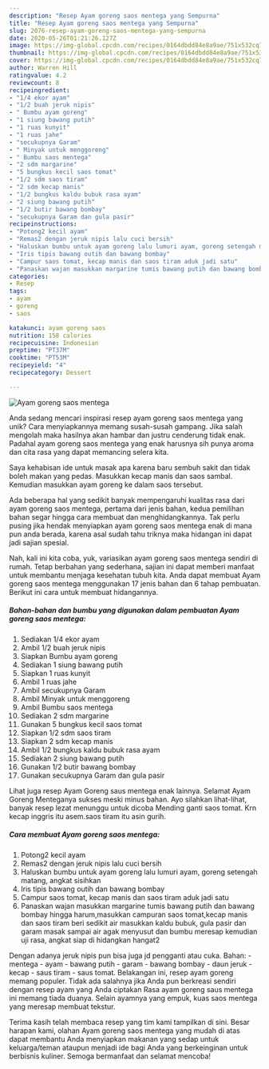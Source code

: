 ```yaml
---
description: "Resep Ayam goreng saos mentega yang Sempurna"
title: "Resep Ayam goreng saos mentega yang Sempurna"
slug: 2076-resep-ayam-goreng-saos-mentega-yang-sempurna
date: 2020-05-26T01:21:26.127Z
image: https://img-global.cpcdn.com/recipes/0164dbdd84e8a9ae/751x532cq70/ayam-goreng-saos-mentega-foto-resep-utama.jpg
thumbnail: https://img-global.cpcdn.com/recipes/0164dbdd84e8a9ae/751x532cq70/ayam-goreng-saos-mentega-foto-resep-utama.jpg
cover: https://img-global.cpcdn.com/recipes/0164dbdd84e8a9ae/751x532cq70/ayam-goreng-saos-mentega-foto-resep-utama.jpg
author: Warren Hill
ratingvalue: 4.2
reviewcount: 8
recipeingredient:
- "1/4 ekor ayam"
- "1/2 buah jeruk nipis"
- " Bumbu ayam goreng"
- "1 siung bawang putih"
- "1 ruas kunyit"
- "1 ruas jahe"
- "secukupnya Garam"
- " Minyak untuk menggoreng"
- " Bumbu saos mentega"
- "2 sdm margarine"
- "5 bungkus kecil saos tomat"
- "1/2 sdm saos tiram"
- "2 sdm kecap manis"
- "1/2 bungkus kaldu bubuk rasa ayam"
- "2 siung bawang putih"
- "1/2 butir bawang bombay"
- "secukupnya Garam dan gula pasir"
recipeinstructions:
- "Potong2 kecil ayam"
- "Remas2 dengan jeruk nipis lalu cuci bersih"
- "Haluskan bumbu untuk ayam goreng lalu lumuri ayam, goreng setengah matang, angkat sisihkan"
- "Iris tipis bawang outih dan bawang bombay"
- "Campur saos tomat, kecap manis dan saos tiram aduk jadi satu"
- "Panaskan wajan masukkan margarine tumis bawang putih dan bawang bombay hingga harum,masukkan campuran saos tomat,kecap manis dan saos tiram beri sedikit air masukkan kaldu bubuk, gula pasir dan garam masak sampai air agak menyusut dan bumbu meresap kemudian uji rasa, angkat siap di hidangkan hangat2"
categories:
- Resep
tags:
- ayam
- goreng
- saos

katakunci: ayam goreng saos 
nutrition: 158 calories
recipecuisine: Indonesian
preptime: "PT37M"
cooktime: "PT53M"
recipeyield: "4"
recipecategory: Dessert

---
```



![Ayam goreng saos mentega](https://img-global.cpcdn.com/recipes/0164dbdd84e8a9ae/751x532cq70/ayam-goreng-saos-mentega-foto-resep-utama.jpg)

Anda sedang mencari inspirasi resep ayam goreng saos mentega yang unik? Cara menyiapkannya memang susah-susah gampang. Jika salah mengolah maka hasilnya akan hambar dan justru cenderung tidak enak. Padahal ayam goreng saos mentega yang enak harusnya sih punya aroma dan cita rasa yang dapat memancing selera kita.

Saya kehabisan ide untuk masak apa karena baru sembuh sakit dan tidak boleh makan yang pedas. Masukkan kecap manis dan saos sambal. Kemudian masukkan ayam goreng ke dalam saos tersebut.

Ada beberapa hal yang sedikit banyak mempengaruhi kualitas rasa dari ayam goreng saos mentega, pertama dari jenis bahan, kedua pemilihan bahan segar hingga cara membuat dan menghidangkannya. Tak perlu pusing jika hendak menyiapkan ayam goreng saos mentega enak di mana pun anda berada, karena asal sudah tahu triknya maka hidangan ini dapat jadi sajian spesial.


Nah, kali ini kita coba, yuk, variasikan ayam goreng saos mentega sendiri di rumah. Tetap berbahan yang sederhana, sajian ini dapat memberi manfaat untuk membantu menjaga kesehatan tubuh kita. Anda dapat membuat Ayam goreng saos mentega menggunakan 17 jenis bahan dan 6 tahap pembuatan. Berikut ini cara untuk membuat hidangannya.

<!--inarticleads1-->

##### Bahan-bahan dan bumbu yang digunakan dalam pembuatan Ayam goreng saos mentega:

1. Sediakan 1/4 ekor ayam
1. Ambil 1/2 buah jeruk nipis
1. Siapkan  Bumbu ayam goreng
1. Sediakan 1 siung bawang putih
1. Siapkan 1 ruas kunyit
1. Ambil 1 ruas jahe
1. Ambil secukupnya Garam
1. Ambil  Minyak untuk menggoreng
1. Ambil  Bumbu saos mentega
1. Sediakan 2 sdm margarine
1. Gunakan 5 bungkus kecil saos tomat
1. Siapkan 1/2 sdm saos tiram
1. Siapkan 2 sdm kecap manis
1. Ambil 1/2 bungkus kaldu bubuk rasa ayam
1. Sediakan 2 siung bawang putih
1. Gunakan 1/2 butir bawang bombay
1. Gunakan secukupnya Garam dan gula pasir


Lihat juga resep Ayam Goreng saus mentega enak lainnya. Selamat Ayam Goreng Menteganya sukses meski minus bahan. Ayo silahkan lihat-lihat, banyak resep lezat menunggu untuk dicoba Mending ganti saos tomat. Krn kecap inggris itu asem.saos tiram itu asin gurih. 

<!--inarticleads2-->

##### Cara membuat Ayam goreng saos mentega:

1. Potong2 kecil ayam
1. Remas2 dengan jeruk nipis lalu cuci bersih
1. Haluskan bumbu untuk ayam goreng lalu lumuri ayam, goreng setengah matang, angkat sisihkan
1. Iris tipis bawang outih dan bawang bombay
1. Campur saos tomat, kecap manis dan saos tiram aduk jadi satu
1. Panaskan wajan masukkan margarine tumis bawang putih dan bawang bombay hingga harum,masukkan campuran saos tomat,kecap manis dan saos tiram beri sedikit air masukkan kaldu bubuk, gula pasir dan garam masak sampai air agak menyusut dan bumbu meresap kemudian uji rasa, angkat siap di hidangkan hangat2


Dengan adanya jeruk nipis pun bisa juga jd pengganti atau cuka. Bahan: - mentega - ayam - bawang putih - garam - bawang bombay - daun jeruk - kecap - saus tiram - saus tomat. Belakangan ini, resep ayam goreng memang populer. Tidak ada salahnya jika Anda pun berkreasi sendiri dengan resep ayam yang Anda ciptakan Rasa ayam goreng saus mentega ini memang tiada duanya. Selain ayamnya yang empuk, kuas saos mentega yang meresap membuat tekstur. 

Terima kasih telah membaca resep yang tim kami tampilkan di sini. Besar harapan kami, olahan Ayam goreng saos mentega yang mudah di atas dapat membantu Anda menyiapkan makanan yang sedap untuk keluarga/teman ataupun menjadi ide bagi Anda yang berkeinginan untuk berbisnis kuliner. Semoga bermanfaat dan selamat mencoba!
